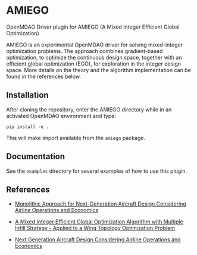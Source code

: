 # AMIEGO

OpenMDAO Driver plugin for AMIEGO (A Mixed Integer Efficient Global Optimization)

AMIEGO is an experimental OpenMDAO driver for solving mixed-integer optimization problems. The
approach combines gradient-based optimization, to optimize the continuous design space, together
with an efficient global optimization (EGO), for exploration in the integer design space. More
details on the theory and the algorithm implementation can be found in the references below.

## Installation

After cloning the repository, enter the AMIEGO directory while in an activated OpenMDAO environment and type:

    pip install -e .

This will make import available from the `amiego` package.


## Documentation

See the `examples` directory for several examples of how to use this plugin.


## References

* [Monolithic Approach for Next-Generation Aircraft Design Considering Airline Operations and Economics](http://openmdao.org/pubs/roy_amiego_2019.pdf)

* [A Mixed Integer Efficient Global Optimization Algorithm with Multiple Infill Strategy - Applied to a Wing Topology Optimization Problem](http://openmdao.org/pubs/roy_scitech_2019_submitted.pdf)

* [Next Generation Aircraft Design Considering Airline Operations and Economics](http://openmdao.org/pubs/roy_amiego_2018.pdf)

